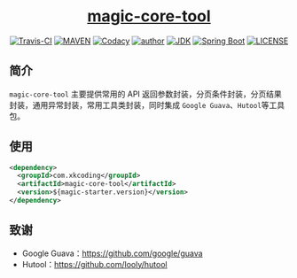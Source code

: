 <h1 align="center"><a href="https://github.com/xkcoding/magic-starter/magic-core-tool" target="_blank">magic-core-tool</a></h1>
<p align="center">
<a href="https://travis-ci.com/xkcoding/magic-starter" target="_blank"><img alt="Travis-CI" src="https://travis-ci.com/xkcoding/magic-starter.svg?branch=master"/></a>
  <a href="https://search.maven.org/artifact/com.xkcoding/magic-core-tool" target="_blank"><img alt="MAVEN" src="https://img.shields.io/maven-central/v/com.xkcoding/magic-core-tool.svg?color=brightgreen&label=Maven%20Central"></a>
  <a href="https://www.codacy.com/manual/xkcoding/magic-starter?utm_source=github.com&amp;utm_medium=referral&amp;utm_content=xkcoding/magic-starter&amp;utm_campaign=Badge_Grade" target="_blank"><img alt="Codacy" src="https://api.codacy.com/project/badge/Grade/6b998c3a533e451690b4164ab1acd164"/></a>
  <a href="https://xkcoding.com" target="_blank"><img alt="author" src="https://img.shields.io/badge/author-Yangkai.Shen-blue.svg"/></a>
  <a href="https://www.oracle.com/technetwork/java/javase/downloads/index.html" target="_blank"><img alt="JDK" src="https://img.shields.io/badge/JDK-1.8.0_162-orange.svg"/></a>
  <a href="https://docs.spring.io/spring-boot/docs/2.1.8.RELEASE/reference/html/" target="_blank"><img alt="Spring Boot" src="https://img.shields.io/badge/Spring Boot-2.1.8.RELEASE-brightgreen.svg"/></a>
  <a href="https://github.com/xkcoding/magic-starter/blob/master/LICENSE" target="_blank"><img alt="LICENSE" src="https://img.shields.io/github/license/xkcoding/magic-starter.svg"/></a>
</p>

## 简介

`magic-core-tool` 主要提供常用的 API 返回参数封装，分页条件封装，分页结果封装，通用异常封装，常用工具类封装，同时集成 `Google Guava`、`Hutool`等工具包。

## 使用

```xml
<dependency>
  <groupId>com.xkcoding</groupId>
  <artifactId>magic-core-tool</artifactId>
  <version>${magic-starter.version}</version>
</dependency>
```

## 致谢

- Google Guava：https://github.com/google/guava
- Hutool：https://github.com/looly/hutool

